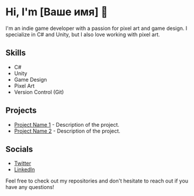 # Hi, I'm [Ваше имя] 👋

I'm an indie game developer with a passion for pixel art and game design. I specialize in C# and Unity, but I also love working with pixel art.

## Skills

- C#
- Unity
- Game Design
- Pixel Art
- Version Control (Git)

## Projects

- [Project Name 1](link-to-repo-1) - Description of the project.
- [Project Name 2](link-to-repo-2) - Description of the project.

## Socials

- [Twitter](link-to-twitter)
- [LinkedIn](link-to-linkedin)

Feel free to check out my repositories and don't hesitate to reach out if you have any questions!

